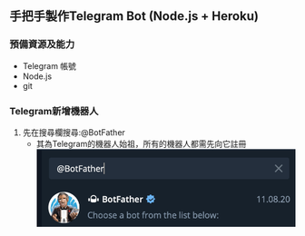 ## 手把手製作Telegram Bot (Node.js + Heroku)

### 預備資源及能力
- Telegram 帳號
- Node.js
- git

### Telegram新增機器人
1) 先在搜尋欄搜尋:@BotFather
    - 其為Telegram的機器人始祖，所有的機器人都需先向它註冊 
    ![](./assets/search_botfather.png)
